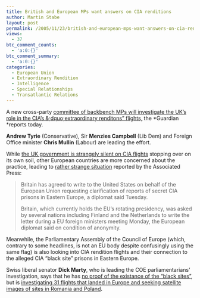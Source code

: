 ```yaml
---
title: British and European MPs want answers on CIA renditions
author: Martin Stabe
layout: post
permalink: /2005/11/23/british-and-european-mps-want-answers-on-cia-renditions/
views:
  - 37
btc_comment_counts:
  - 'a:0:{}'
btc_comment_summary:
  - 'a:0:{}'
categories:
  - European Union
  - Extraordinary Rendition
  - Intelligence
  - Special Relationships
  - Transatlantic Relations
---
```

A new cross-party [committee of backbench MPs will investigate the UK&rsquo;s role in the CIA&rsquo;s &;dquo;extraordinary renditons&rdquo; flights,][1] the *Guardian *reports today.

**Andrew Tyrie** (Conservative), Sir **Menzies Campbell** (Lib Dem) and Foreign Office minister **Chris Mullin** (Labour) are leading the effort.

While [the UK government is strangely silent on CIA flights][2] stopping over on its own soil, other European countries are more concerned about the practice, leading to [rather strange situation][3] reported by the Associated Press:

> Britain has agreed to write to the United States on behalf of the European Union requesting clarification of reports of secret CIA prisons in Eastern Europe, a diplomat said Tuesday.
> 
> Britain, which currently holds the EU&rsquo;s rotating presidency, was asked by several nations including Finland and the Netherlands to write the letter during a EU foreign ministers meeting Monday, the European diplomat said on condition of anonymity.

Meanwhile, the Parliamentary Assembly of the Council of Europe (which, contrary to some headlines, is not an EU body despite confusingly using the same flag) is also looking into CIA rendition flights and their connection to the alleged CIA &ldquo;black site&rdquo; prisons in Eastern Europe.

Swiss liberal senator **Dick Marty**, who is leading the COE parliamentarians&rsquo; investigation, says that he has [no proof of the existance of the &ldquo;black sites&rdquo;][4], but is [investigating 31 flights that landed in Europe and seeking satellite images of sites in Romania and Poland][5].

 [1]: http://politics.guardian.co.uk/foreignaffairs/story/0,11538,1647892,00.html
 [2]: http://www.martinstabe.com/blog/archives/2005/11/britain_alone_i.php
 [3]: http://www.cbsnews.com/stories/2005/11/22/world/main1066416.shtml
 [4]: http://assembly.coe.int/ASP/Press/StopPressView.asp?CPID=1701
 [5]: http://www.newsday.com/news/nationworld/world/sns-ap-eu-secret-prisons,0,6876161,print.story?coll=ny-leadworldnews-headlines